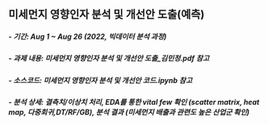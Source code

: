 ## 미세먼지 영향인자 분석 및 개선안 도출(예측)
##### - 기간: Aug 1 ~ Aug 26 (2022, 빅데이터 분석 과정)
##### - 과제 내용: 미세먼지 영향인자 분석 및 개선안 도출_김민정.pdf 참고
##### - 소스코드: 미세먼지 영향인자 분석 및 개선안 코드.ipynb 참고
##### - 분석 상세: 결측치/이상치 처리, EDA를 통한 vital few 확인 (scatter matrix, heat map, 다중회귀,DT/RF/GB), 분석 결과 (미세먼지 배출과 관련도 높은 산업군 확인)
